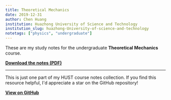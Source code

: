 ```yaml
---
title: Theoretical Mechanics
date: 2019-12-31
author: Chen Huang
institution: Huazhong University of Science and Technology
institution_slug: huazhong-University-of-science-and-technology
notetags: ["physics", "undergraduate"]
---
```


These are my study notes for the undergraduate **Theoretical Mechanics** course.

[**Download the notes (PDF)**](/notes/theoretical-mechanics/pdf/classical-mechanics.pdf)

---

This is just one part of my HUST course notes collection. If you find this resource helpful, I'd appreciate a star on the GitHub repository!

[**View on GitHub**](https://github.com/chenx820/HUST-course-notes)
